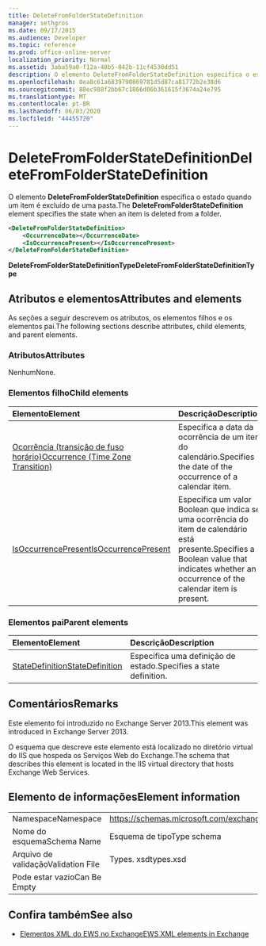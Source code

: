```yaml
---
title: DeleteFromFolderStateDefinition
manager: sethgros
ms.date: 09/17/2015
ms.audience: Developer
ms.topic: reference
ms.prod: office-online-server
localization_priority: Normal
ms.assetid: 3aba59a0-f12a-48b5-842b-11cf4530dd51
description: O elemento DeleteFromFolderStateDefinition especifica o estado quando um item é excluído de uma pasta.
ms.openlocfilehash: 0ea8c61a6839790869781d5d87ca81772b2e38d6
ms.sourcegitcommit: 88ec988f2bb67c1866d06b361615f3674a24e795
ms.translationtype: MT
ms.contentlocale: pt-BR
ms.lasthandoff: 06/03/2020
ms.locfileid: "44455720"
---
```

# <a name="deletefromfolderstatedefinition"></a><span data-ttu-id="a28b6-103">DeleteFromFolderStateDefinition</span><span class="sxs-lookup"><span data-stu-id="a28b6-103">DeleteFromFolderStateDefinition</span></span>

<span data-ttu-id="a28b6-104">O elemento **DeleteFromFolderStateDefinition** especifica o estado quando um item é excluído de uma pasta.</span><span class="sxs-lookup"><span data-stu-id="a28b6-104">The **DeleteFromFolderStateDefinition** element specifies the state when an item is deleted from a folder.</span></span> 
  
```XML
<DeleteFromFolderStateDefinition>
    <OccurrenceDate></OccurrenceDate>
    <IsOccurrencePresent></IsOccurrencePresent>
</DeleteFromFolderStateDefinition>
```

 <span data-ttu-id="a28b6-105">**DeleteFromFolderStateDefinitionType**</span><span class="sxs-lookup"><span data-stu-id="a28b6-105">**DeleteFromFolderStateDefinitionType**</span></span>
## <a name="attributes-and-elements"></a><span data-ttu-id="a28b6-106">Atributos e elementos</span><span class="sxs-lookup"><span data-stu-id="a28b6-106">Attributes and elements</span></span>

<span data-ttu-id="a28b6-107">As seções a seguir descrevem os atributos, os elementos filhos e os elementos pai.</span><span class="sxs-lookup"><span data-stu-id="a28b6-107">The following sections describe attributes, child elements, and parent elements.</span></span>
  
### <a name="attributes"></a><span data-ttu-id="a28b6-108">Atributos</span><span class="sxs-lookup"><span data-stu-id="a28b6-108">Attributes</span></span>

<span data-ttu-id="a28b6-109">Nenhum</span><span class="sxs-lookup"><span data-stu-id="a28b6-109">None.</span></span>
  
### <a name="child-elements"></a><span data-ttu-id="a28b6-110">Elementos filho</span><span class="sxs-lookup"><span data-stu-id="a28b6-110">Child elements</span></span>

|<span data-ttu-id="a28b6-111">**Elemento**</span><span class="sxs-lookup"><span data-stu-id="a28b6-111">**Element**</span></span>|<span data-ttu-id="a28b6-112">**Descrição**</span><span class="sxs-lookup"><span data-stu-id="a28b6-112">**Description**</span></span>|
|:-----|:-----|
|[<span data-ttu-id="a28b6-113">Ocorrência (transição de fuso horário)</span><span class="sxs-lookup"><span data-stu-id="a28b6-113">Occurrence (Time Zone Transition)</span></span>](occurrence-time-zone-transition.md) <br/> |<span data-ttu-id="a28b6-114">Especifica a data da ocorrência de um item do calendário.</span><span class="sxs-lookup"><span data-stu-id="a28b6-114">Specifies the date of the occurrence of a calendar item.</span></span>  <br/> |
|[<span data-ttu-id="a28b6-115">IsOccurrencePresent</span><span class="sxs-lookup"><span data-stu-id="a28b6-115">IsOccurrencePresent</span></span>](isoccurrencepresent.md) <br/> |<span data-ttu-id="a28b6-116">Especifica um valor Boolean que indica se uma ocorrência do item de calendário está presente.</span><span class="sxs-lookup"><span data-stu-id="a28b6-116">Specifies a Boolean value that indicates whether an occurrence of the calendar item is present.</span></span>  <br/> |
   
### <a name="parent-elements"></a><span data-ttu-id="a28b6-117">Elementos pai</span><span class="sxs-lookup"><span data-stu-id="a28b6-117">Parent elements</span></span>

|<span data-ttu-id="a28b6-118">**Elemento**</span><span class="sxs-lookup"><span data-stu-id="a28b6-118">**Element**</span></span>|<span data-ttu-id="a28b6-119">**Descrição**</span><span class="sxs-lookup"><span data-stu-id="a28b6-119">**Description**</span></span>|
|:-----|:-----|
|[<span data-ttu-id="a28b6-120">StateDefinition</span><span class="sxs-lookup"><span data-stu-id="a28b6-120">StateDefinition</span></span>](statedefinition.md) <br/> |<span data-ttu-id="a28b6-121">Especifica uma definição de estado.</span><span class="sxs-lookup"><span data-stu-id="a28b6-121">Specifies a state definition.</span></span>  <br/> |
   
## <a name="remarks"></a><span data-ttu-id="a28b6-122">Comentários</span><span class="sxs-lookup"><span data-stu-id="a28b6-122">Remarks</span></span>

<span data-ttu-id="a28b6-123">Este elemento foi introduzido no Exchange Server 2013.</span><span class="sxs-lookup"><span data-stu-id="a28b6-123">This element was introduced in Exchange Server 2013.</span></span>
  
<span data-ttu-id="a28b6-124">O esquema que descreve este elemento está localizado no diretório virtual do IIS que hospeda os Serviços Web do Exchange.</span><span class="sxs-lookup"><span data-stu-id="a28b6-124">The schema that describes this element is located in the IIS virtual directory that hosts Exchange Web Services.</span></span>
  
## <a name="element-information"></a><span data-ttu-id="a28b6-125">Elemento de informações</span><span class="sxs-lookup"><span data-stu-id="a28b6-125">Element information</span></span>

|||
|:-----|:-----|
|<span data-ttu-id="a28b6-126">Namespace</span><span class="sxs-lookup"><span data-stu-id="a28b6-126">Namespace</span></span>  <br/> |https://schemas.microsoft.com/exchange/services/2006/types  <br/> |
|<span data-ttu-id="a28b6-127">Nome do esquema</span><span class="sxs-lookup"><span data-stu-id="a28b6-127">Schema Name</span></span>  <br/> |<span data-ttu-id="a28b6-128">Esquema de tipo</span><span class="sxs-lookup"><span data-stu-id="a28b6-128">Type schema</span></span>  <br/> |
|<span data-ttu-id="a28b6-129">Arquivo de validação</span><span class="sxs-lookup"><span data-stu-id="a28b6-129">Validation File</span></span>  <br/> |<span data-ttu-id="a28b6-130">Types. xsd</span><span class="sxs-lookup"><span data-stu-id="a28b6-130">types.xsd</span></span>  <br/> |
|<span data-ttu-id="a28b6-131">Pode estar vazio</span><span class="sxs-lookup"><span data-stu-id="a28b6-131">Can Be Empty</span></span>  <br/> ||
   
## <a name="see-also"></a><span data-ttu-id="a28b6-132">Confira também</span><span class="sxs-lookup"><span data-stu-id="a28b6-132">See also</span></span>

- [<span data-ttu-id="a28b6-133">Elementos XML do EWS no Exchange</span><span class="sxs-lookup"><span data-stu-id="a28b6-133">EWS XML elements in Exchange</span></span>](ews-xml-elements-in-exchange.md)

